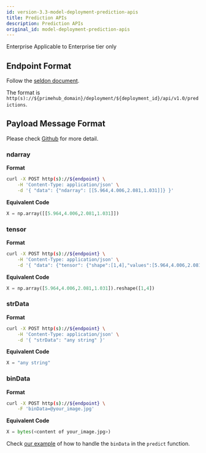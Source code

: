 ```yaml
---
id: version-3.3-model-deployment-prediction-apis
title: Prediction APIs
description: Prediction APIs
original_id: model-deployment-prediction-apis
---
```


<div class="ee-only tooltip">Enterprise
  <span class="tooltiptext">Applicable to Enterprise tier only</span>
</div>

## Endpoint Format

Follow the [seldon document](https://docs.seldon.io/projects/seldon-core/en/latest/reference/apis/external-prediction.html#prediction). 

The format is `http(s)://${primehub_domain}/deployment/${deployment_id}/api/v1.0/predictions`.

## Payload Message Format

Please check [Github](https://github.com/SeldonIO/seldon-core/blob/v1.5.0/python/seldon_core/utils.py#L588-L639) for more detail.

### ndarray

**Format**
```bash
curl -X POST http(s)://${endpoint} \
    -H 'Content-Type: application/json' \
    -d '{ "data": {"ndarray": [[5.964,4.006,2.081,1.031]]} }'
```

**Equivalent Code**
```python
X = np.array([[5.964,4.006,2.081,1.031]])
```

### tensor

**Format**
```bash
curl -X POST http(s)://${endpoint} \
    -H 'Content-Type: application/json' \
    -d '{ "data": {"tensor": {"shape":[1,4],"values":[5.964,4.006,2.081,1.031]}} }'
```

**Equivalent Code**
```python
X = np.array([5.964,4.006,2.081,1.031]).reshape([1,4])
```

### strData

**Format**
```bash
curl -X POST http(s)://${endpoint} \
    -H 'Content-Type: application/json' \
    -d '{ "strData": "any string" }'
```

**Equivalent Code**
```python
X = "any string"
```

### binData

**Format**
```bash
curl -X POST http(s)://${endpoint} \
    -F 'binData=@your_image.jpg'
```

**Equivalent Code**
```python
X = bytes(<content of your_image.jpg>)
```

Check [our example](https://github.com/InfuseAI/model-deployment-examples/blob/36abce467ab321aa4fdfd7dbb075e1532267ba6d/keras_mnist/MyModel.py#L13-L16) of how to handle the `binData` in the `predict` function.
